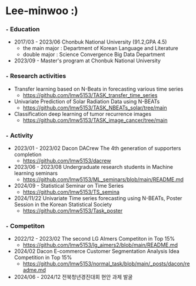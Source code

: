 # Lee-minwoo :)

### `-` Education
- 2017/03 - 2023/06 Chonbuk National University (91.2,GPA 4.5)
  - the main major : Department of Korean Language and Literature
  - double major : Science Convergence Big Data Department
- 2023/09 - Master's program at Chonbuk National University 


### `-` Research activities
- Transfer learning based on N-Beats in forecasting various time series
  - https://github.com/lmw5153/TASK_transfer_time_series
- Univariate Prediction of Solar Radiation Data using N-BEATs
  - https://github.com/lmw5153/TASK_NBEATs_solar/tree/main
- Classification deep learning of tumor recurrence images
  - https://github.com/lmw5153/TASK_image_cancer/tree/main

### `-` Activity 
- 2023/01 - 2023/02 Dacon DACrew The 4th generation of supporters completion
  - https://github.com/lmw5153/dacrew
- 2023/06 - 2023/08 Undergraduate research students in Machine learning seminars
  - https://github.com/lmw5153/ML_seminars/blob/main/README.md
- 2024/09 - Statistical Seminar on Time Series
  - https://github.com/lmw5153/TS_semina
- 2024/11/22 Univariate Time series forecasting using N-BEATs, Poster Session in the Korean Statistical Society
  - https://github.com/lmw5153/Task_poster 



### `-` Competiton
- 2022/12 - 2023/02 The second LG AImers Competiton in Top 15%
  - https://github.com/lmw5153/lg_aimers2/blob/main/README.md
- 2024/02 Dacon E-commerce Customer Segmentation Analysis Idea Competition in Top 15%
  - https://github.com/lmw5153/normal_task/blob/main/_posts/dacon/readme.md
- 2024/06 - 2024/12 전북청년경진대회 현안 과제 발굴
